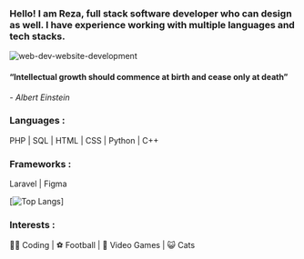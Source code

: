 ### Hello! I am Reza, full stack software developer who can design as well. I have experience working with multiple languages and tech stacks.

![web-dev-website-development](https://github.com/RezaAlHassan/RezaAlHassan/assets/24864973/f11e0421-da6d-41eb-8381-7940e8e6799e)

#### “Intellectual growth should commence at birth and cease only at death”
 <em> - Albert Einstein </em>

### Languages :
PHP | SQL | HTML | CSS | Python | C++ 

### Frameworks :
Laravel | Figma 


[![Top Langs](https://github-readme-stats-git-masterrstaa-rickstaa.vercel.app/api/top-langs/?username=anuraghazra)]

### Interests :
👨‍💻 Coding |
⚽ Football |
👾 Video Games |
😺 Cats 



